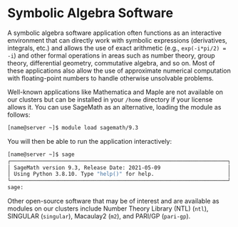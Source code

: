 # Symbolic Algebra Software

A symbolic algebra software application often functions as an interactive environment that can directly work with symbolic expressions (derivatives, integrals, etc.) and allows the use of exact arithmetic (e.g., `exp(-i*pi/2) = -i`) and other formal operations in areas such as number theory, group theory, differential geometry, commutative algebra, and so on.  Most of these applications also allow the use of approximate numerical computation with floating-point numbers to handle otherwise unsolvable problems.

Well-known applications like Mathematica and Maple are not available on our clusters but can be installed in your `/home` directory if your license allows it. You can use SageMath as an alternative, loading the module as follows:

```bash
[name@server ~]$ module load sagemath/9.3
```

You will then be able to run the application interactively:

```bash
[name@server ~]$ sage
┌────────────────────────────────────────────────────────────────────┐
│ SageMath version 9.3, Release Date: 2021-05-09                     │
│ Using Python 3.8.10. Type "help()" for help.                       │
└────────────────────────────────────────────────────────────────────┘
sage:
```

Other open-source software that may be of interest and are available as modules on our clusters include Number Theory Library (NTL) (`ntl`), SINGULAR (`singular`), Macaulay2 (`m2`), and PARI/GP (`pari-gp`).
